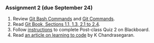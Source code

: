 ### Assignment 2 (due September 24)
1. Review [Git Bash Commands](../../Chapter%201/BashCommands.md) and [Git Commands](../../Chapter%201/gitCommands.md). 
2. Read [Git Book, Sections 1.1, 1.3, 2.1 to 2.4](https://git-scm.com/book/en/v2).  
3. Follow [instructions](Git%20Exercise.pdf) to complete Post-class Quiz 2 on Blackboard.
4. Read [an article on learning to code](https://hackernoon.com/the-beginner-programmers-curse-why-learning-to-code-is-frustrating-890b91e0822) by K Chandrasegaran.